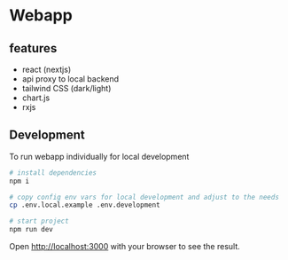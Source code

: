 # Webapp

## features

-   react (nextjs)
-   api proxy to local backend
-   tailwind CSS (dark/light)
-   chart.js
-   rxjs

## Development

To run webapp individually for local development

```bash
# install dependencies
npm i

# copy config env vars for local development and adjust to the needs
cp .env.local.example .env.development

# start project
npm run dev
```

Open [http://localhost:3000](http://localhost:3000) with your browser to see the result.
